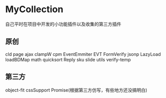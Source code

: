 # MyCollection

自己平时在项目中开发的小功能插件以及收集的第三方插件

## 原创

cld page ajax clampW cpm EventEmmiter EVT FormVerify jsonp LazyLoad loadBDMap math quicksort Reply sku slide utils verify-temp

## 第三方

object-fit cssSupport Promise(根据第三方仿写，有些地方还没搞明白)
